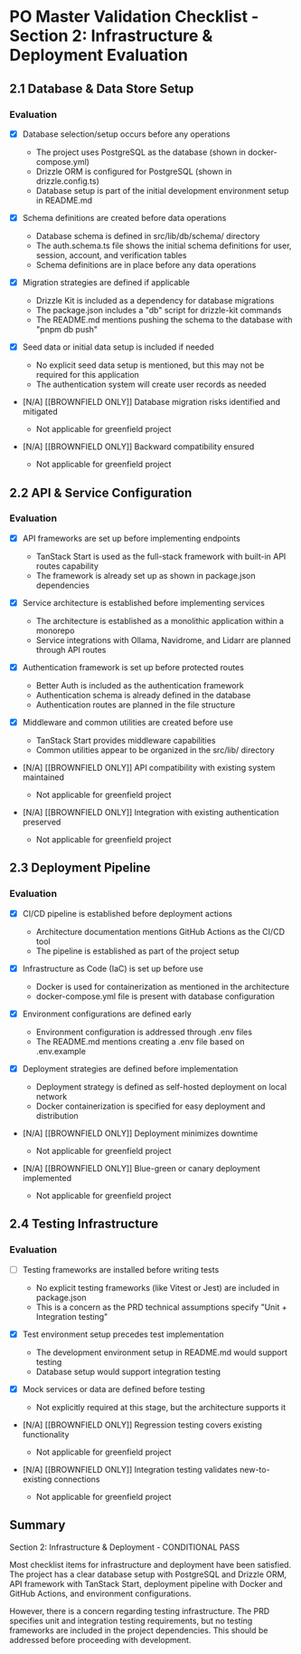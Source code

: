 # PO Master Validation Checklist - Section 2: Infrastructure & Deployment Evaluation

## 2.1 Database & Data Store Setup

### Evaluation
- [x] Database selection/setup occurs before any operations
  - The project uses PostgreSQL as the database (shown in docker-compose.yml)
  - Drizzle ORM is configured for PostgreSQL (shown in drizzle.config.ts)
  - Database setup is part of the initial development environment setup in README.md

- [x] Schema definitions are created before data operations
  - Database schema is defined in src/lib/db/schema/ directory
  - The auth.schema.ts file shows the initial schema definitions for user, session, account, and verification tables
  - Schema definitions are in place before any data operations

- [x] Migration strategies are defined if applicable
  - Drizzle Kit is included as a dependency for database migrations
  - The package.json includes a "db" script for drizzle-kit commands
  - The README.md mentions pushing the schema to the database with "pnpm db push"

- [x] Seed data or initial data setup is included if needed
  - No explicit seed data setup is mentioned, but this may not be required for this application
  - The authentication system will create user records as needed

- [N/A] [[BROWNFIELD ONLY]] Database migration risks identified and mitigated
  - Not applicable for greenfield project

- [N/A] [[BROWNFIELD ONLY]] Backward compatibility ensured
  - Not applicable for greenfield project

## 2.2 API & Service Configuration

### Evaluation
- [x] API frameworks are set up before implementing endpoints
  - TanStack Start is used as the full-stack framework with built-in API routes capability
  - The framework is already set up as shown in package.json dependencies

- [x] Service architecture is established before implementing services
  - The architecture is established as a monolithic application within a monorepo
  - Service integrations with Ollama, Navidrome, and Lidarr are planned through API routes

- [x] Authentication framework is set up before protected routes
  - Better Auth is included as the authentication framework
  - Authentication schema is already defined in the database
  - Authentication routes are planned in the file structure

- [x] Middleware and common utilities are created before use
  - TanStack Start provides middleware capabilities
  - Common utilities appear to be organized in the src/lib/ directory

- [N/A] [[BROWNFIELD ONLY]] API compatibility with existing system maintained
  - Not applicable for greenfield project

- [N/A] [[BROWNFIELD ONLY]] Integration with existing authentication preserved
  - Not applicable for greenfield project

## 2.3 Deployment Pipeline

### Evaluation
- [x] CI/CD pipeline is established before deployment actions
  - Architecture documentation mentions GitHub Actions as the CI/CD tool
  - The pipeline is established as part of the project setup

- [x] Infrastructure as Code (IaC) is set up before use
  - Docker is used for containerization as mentioned in the architecture
  - docker-compose.yml file is present with database configuration

- [x] Environment configurations are defined early
  - Environment configuration is addressed through .env files
  - The README.md mentions creating a .env file based on .env.example

- [x] Deployment strategies are defined before implementation
  - Deployment strategy is defined as self-hosted deployment on local network
  - Docker containerization is specified for easy deployment and distribution

- [N/A] [[BROWNFIELD ONLY]] Deployment minimizes downtime
  - Not applicable for greenfield project

- [N/A] [[BROWNFIELD ONLY]] Blue-green or canary deployment implemented
  - Not applicable for greenfield project

## 2.4 Testing Infrastructure

### Evaluation
- [ ] Testing frameworks are installed before writing tests
  - No explicit testing frameworks (like Vitest or Jest) are included in package.json
  - This is a concern as the PRD technical assumptions specify "Unit + Integration testing"

- [x] Test environment setup precedes test implementation
  - The development environment setup in README.md would support testing
  - Database setup would support integration testing

- [x] Mock services or data are defined before testing
  - Not explicitly required at this stage, but the architecture supports it

- [N/A] [[BROWNFIELD ONLY]] Regression testing covers existing functionality
  - Not applicable for greenfield project

- [N/A] [[BROWNFIELD ONLY]] Integration testing validates new-to-existing connections
  - Not applicable for greenfield project

## Summary

Section 2: Infrastructure & Deployment - CONDITIONAL PASS

Most checklist items for infrastructure and deployment have been satisfied. The project has a clear database setup with PostgreSQL and Drizzle ORM, API framework with TanStack Start, deployment pipeline with Docker and GitHub Actions, and environment configurations.

However, there is a concern regarding testing infrastructure. The PRD specifies unit and integration testing requirements, but no testing frameworks are included in the project dependencies. This should be addressed before proceeding with development.